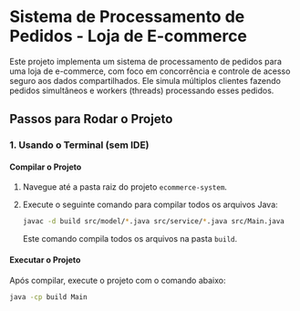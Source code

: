 
# Sistema de Processamento de Pedidos - Loja de E-commerce

Este projeto implementa um sistema de processamento de pedidos para uma loja de e-commerce, com foco em concorrência e controle de acesso seguro aos dados compartilhados. Ele simula múltiplos clientes fazendo pedidos simultâneos e workers (threads) processando esses pedidos.

## Passos para Rodar o Projeto

### 1. Usando o Terminal (sem IDE)

#### Compilar o Projeto

1. Navegue até a pasta raiz do projeto `ecommerce-system`.
2. Execute o seguinte comando para compilar todos os arquivos Java:

   ```bash
   javac -d build src/model/*.java src/service/*.java src/Main.java
   ```

   Este comando compila todos os arquivos na pasta `build`.

#### Executar o Projeto

Após compilar, execute o projeto com o comando abaixo:

```bash
java -cp build Main
```

